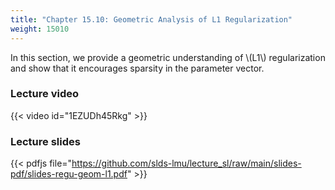 ```yaml
---
title: "Chapter 15.10: Geometric Analysis of L1 Regularization"
weight: 15010
---
```

In this section, we provide a geometric understanding of \\(L1\\) regularization and show that it encourages sparsity in the parameter vector.

<!--more-->

### Lecture video

{{< video id="1EZUDh45Rkg" >}}

### Lecture slides

{{< pdfjs file="https://github.com/slds-lmu/lecture_sl/raw/main/slides-pdf/slides-regu-geom-l1.pdf" >}}
